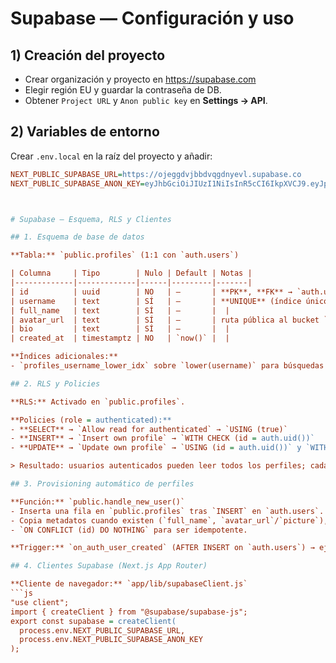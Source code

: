 # Supabase — Configuración y uso

## 1) Creación del proyecto
- Crear organización y proyecto en https://supabase.com
- Elegir región EU y guardar la contraseña de DB.
- Obtener `Project URL` y `Anon public key` en **Settings → API**.

## 2) Variables de entorno
Crear `.env.local` en la raíz del proyecto y añadir:
```ini
NEXT_PUBLIC_SUPABASE_URL=https://ojeggdvjbbdvqgdnyevl.supabase.co
NEXT_PUBLIC_SUPABASE_ANON_KEY=eyJhbGciOiJIUzI1NiIsInR5cCI6IkpXVCJ9.eyJpc3MiOiJzdXBhYmFzZSIsInJlZiI6Im9qZWdnZHZqYmJkdnFnZG55ZXZsIiwicm9sZSI6ImFub24iLCJpYXQiOjE3NTQ2Nzg5MjAsImV4cCI6MjA3MDI1NDkyMH0.tyxTM5jJVC9CVM9Gp3vHQSUYIlFaLbsLuHPuaUIXZqU



# Supabase — Esquema, RLS y Clientes

## 1. Esquema de base de datos

**Tabla:** `public.profiles` (1:1 con `auth.users`)

| Columna     | Tipo        | Nulo | Default | Notas |
|-------------|-------------|------|---------|-------|
| id          | uuid        | NO   | —       | **PK**, **FK** → `auth.users(id)` **ON DELETE CASCADE** |
| username    | text        | SÍ   | —       | **UNIQUE** (índice único implícito) |
| full_name   | text        | SÍ   | —       |  |
| avatar_url  | text        | SÍ   | —       | ruta pública al bucket `avatars` (cuando exista) |
| bio         | text        | SÍ   | —       |  |
| created_at  | timestamptz | NO   | `now()` |  |

**Índices adicionales:**
- `profiles_username_lower_idx` sobre `lower(username)` para búsquedas case-insensitive.

## 2. RLS y Policies

**RLS:** Activado en `public.profiles`.

**Policies (role = authenticated):**
- **SELECT** → `Allow read for authenticated` → `USING (true)`
- **INSERT** → `Insert own profile` → `WITH CHECK (id = auth.uid())`
- **UPDATE** → `Update own profile` → `USING (id = auth.uid())` y `WITH CHECK (id = auth.uid())`

> Resultado: usuarios autenticados pueden leer todos los perfiles; cada usuario solo puede crear/editar **su propia** fila.

## 3. Provisioning automático de perfiles

**Función:** `public.handle_new_user()`
- Inserta una fila en `public.profiles` tras `INSERT` en `auth.users`.
- Copia metadatos cuando existen (`full_name`, `avatar_url`/`picture`), fija `created_at = now()`.
- `ON CONFLICT (id) DO NOTHING` para ser idempotente.

**Trigger:** `on_auth_user_created` (AFTER INSERT on `auth.users`) → ejecuta `public.handle_new_user()`.

## 4. Clientes Supabase (Next.js App Router)

**Cliente de navegador:** `app/lib/supabaseClient.js`
```js
"use client";
import { createClient } from "@supabase/supabase-js";
export const supabase = createClient(
  process.env.NEXT_PUBLIC_SUPABASE_URL,
  process.env.NEXT_PUBLIC_SUPABASE_ANON_KEY
);
